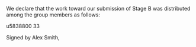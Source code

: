 We declare that the work toward our submission of Stage B was distributed among the group members as follows:

u5838800 33


Signed by Alex Smith,